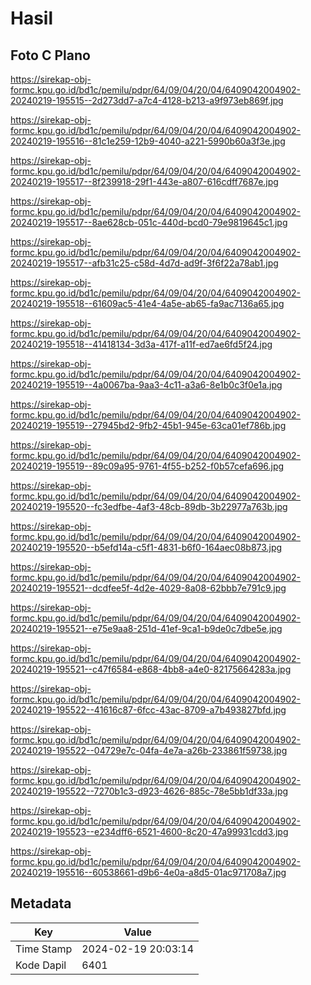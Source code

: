 # Hasil

## Foto C Plano

https://sirekap-obj-formc.kpu.go.id/bd1c/pemilu/pdpr/64/09/04/20/04/6409042004902-20240219-195515--2d273dd7-a7c4-4128-b213-a9f973eb869f.jpg

https://sirekap-obj-formc.kpu.go.id/bd1c/pemilu/pdpr/64/09/04/20/04/6409042004902-20240219-195516--81c1e259-12b9-4040-a221-5990b60a3f3e.jpg

https://sirekap-obj-formc.kpu.go.id/bd1c/pemilu/pdpr/64/09/04/20/04/6409042004902-20240219-195517--8f239918-29f1-443e-a807-616cdff7687e.jpg

https://sirekap-obj-formc.kpu.go.id/bd1c/pemilu/pdpr/64/09/04/20/04/6409042004902-20240219-195517--8ae628cb-051c-440d-bcd0-79e9819645c1.jpg

https://sirekap-obj-formc.kpu.go.id/bd1c/pemilu/pdpr/64/09/04/20/04/6409042004902-20240219-195517--afb31c25-c58d-4d7d-ad9f-3f6f22a78ab1.jpg

https://sirekap-obj-formc.kpu.go.id/bd1c/pemilu/pdpr/64/09/04/20/04/6409042004902-20240219-195518--61609ac5-41e4-4a5e-ab65-fa9ac7136a65.jpg

https://sirekap-obj-formc.kpu.go.id/bd1c/pemilu/pdpr/64/09/04/20/04/6409042004902-20240219-195518--41418134-3d3a-417f-a11f-ed7ae6fd5f24.jpg

https://sirekap-obj-formc.kpu.go.id/bd1c/pemilu/pdpr/64/09/04/20/04/6409042004902-20240219-195519--4a0067ba-9aa3-4c11-a3a6-8e1b0c3f0e1a.jpg

https://sirekap-obj-formc.kpu.go.id/bd1c/pemilu/pdpr/64/09/04/20/04/6409042004902-20240219-195519--27945bd2-9fb2-45b1-945e-63ca01ef786b.jpg

https://sirekap-obj-formc.kpu.go.id/bd1c/pemilu/pdpr/64/09/04/20/04/6409042004902-20240219-195519--89c09a95-9761-4f55-b252-f0b57cefa696.jpg

https://sirekap-obj-formc.kpu.go.id/bd1c/pemilu/pdpr/64/09/04/20/04/6409042004902-20240219-195520--fc3edfbe-4af3-48cb-89db-3b22977a763b.jpg

https://sirekap-obj-formc.kpu.go.id/bd1c/pemilu/pdpr/64/09/04/20/04/6409042004902-20240219-195520--b5efd14a-c5f1-4831-b6f0-164aec08b873.jpg

https://sirekap-obj-formc.kpu.go.id/bd1c/pemilu/pdpr/64/09/04/20/04/6409042004902-20240219-195521--dcdfee5f-4d2e-4029-8a08-62bbb7e791c9.jpg

https://sirekap-obj-formc.kpu.go.id/bd1c/pemilu/pdpr/64/09/04/20/04/6409042004902-20240219-195521--e75e9aa8-251d-41ef-9ca1-b9de0c7dbe5e.jpg

https://sirekap-obj-formc.kpu.go.id/bd1c/pemilu/pdpr/64/09/04/20/04/6409042004902-20240219-195521--c47f6584-e868-4bb8-a4e0-82175664283a.jpg

https://sirekap-obj-formc.kpu.go.id/bd1c/pemilu/pdpr/64/09/04/20/04/6409042004902-20240219-195522--41616c87-6fcc-43ac-8709-a7b493827bfd.jpg

https://sirekap-obj-formc.kpu.go.id/bd1c/pemilu/pdpr/64/09/04/20/04/6409042004902-20240219-195522--04729e7c-04fa-4e7a-a26b-233861f59738.jpg

https://sirekap-obj-formc.kpu.go.id/bd1c/pemilu/pdpr/64/09/04/20/04/6409042004902-20240219-195522--7270b1c3-d923-4626-885c-78e5bb1df33a.jpg

https://sirekap-obj-formc.kpu.go.id/bd1c/pemilu/pdpr/64/09/04/20/04/6409042004902-20240219-195523--e234dff6-6521-4600-8c20-47a99931cdd3.jpg

https://sirekap-obj-formc.kpu.go.id/bd1c/pemilu/pdpr/64/09/04/20/04/6409042004902-20240219-195516--60538661-d9b6-4e0a-a8d5-01ac971708a7.jpg


## Metadata

| Key        | Value               |
| ---------- | ------------------- |
| Time Stamp | 2024-02-19 20:03:14 |
| Kode Dapil | 6401                |




